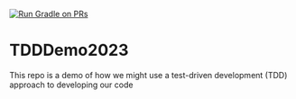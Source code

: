 [![Run Gradle on PRs](https://github.com/FRC5188/TDDDemo2023/actions/workflows/gradle.yml/badge.svg)](https://github.com/FRC5188/TDDDemo2023/actions/workflows/gradle.yml)

# TDDDemo2023
This repo is a demo of how we might use a test-driven development (TDD) approach to developing our code
